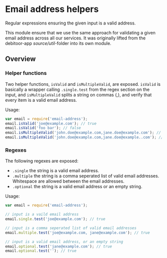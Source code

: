 # Email address helpers
Regular expressions ensuring the given input is a valid address.

This module ensure that we use the same approach for validating a given email address across all our services. It was originally lifted from the debitoor-app *source/util*-folder into its own module.


## Overview

### Helper functions
Two helper functions, `isValid` and `isMultipleValid`, are exposed. `isValid` is basically a wrapper calling `.single.test` from the regex section on the input, and `isMultipleValid` splits a string on commas (,), and verify that every item is a valid email address.

Usage:
```js
var email = require('email-address');
email.isValid('joe@example.com'); // true
email.isValid('foo bar'); // false
email.isMultipleValid('john.doe@example.com,jane.doe@example.com'); // true
email.isMultipleValid('john.doe@example.com,jane.doe@example..com'); // false
```

### Regexes
The following regexes are exposed:

  * `.single` the string is a valid email address.
  * `.multiple` the string is a comma seperated list of valid email addresses. Whitespace are allowed between the email addresses.
  * `.optional` the string is a valid email address or an empty string.

Usage:
```js
var email = require('email-address');

// input is a vaild email address
email.single.test('joe@example.com'); // true

// input is a comma seperated list of valid email addresses
email.multiple.test('joe@example.com, jane@example.com'); // true

// input is a valid email address, or an empty string
email.optional.test('jane@example.com'); // true
email.optional.test(''); // true
```
